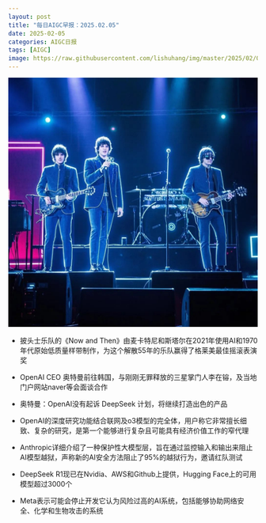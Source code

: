 ```yaml
---
layout: post
title: "每日AIGC早报：2025.02.05"
date: 2025-02-05
categories: AIGC日报
tags: [AIGC]
image: https://raw.githubusercontent.com/lishuhang/img/master/2025/02/0205-d.jpg
---
```


![封面图](https://raw.githubusercontent.com/lishuhang/img/master/2025/02/0205-d.jpg)

  - 披头士乐队的《Now and Then》由麦卡特尼和斯塔尔在2021年使用AI和1970年代原始低质量样带制作，为这个解散55年的乐队赢得了格莱美最佳摇滚表演奖

  - OpenAI CEO 奥特曼前往韩国，与刚刚无罪释放的三星掌门人李在镕，及当地门户网站naver等会面谈合作

  - 奥特曼：OpenAI没有起诉 DeepSeek 计划，将继续打造出色的产品

  - OpenAI的深度研究功能结合联网及o3模型的完全体，用户称它非常擅长细致、复杂的研究，是第一个能够进行复杂且可能具有经济价值工作的窄代理

  - Anthropic详细介绍了一种保护性大模型层，旨在通过监控输入和输出来阻止AI模型越狱，声称新的AI安全方法阻止了95%的越狱行为，邀请红队测试

  - DeepSeek R1现已在Nvidia、AWS和Github上提供，Hugging Face上的可用模型超过3000个

  - Meta表示可能会停止开发它认为风险过高的AI系统，包括能够协助网络安全、化学和生物攻击的系统